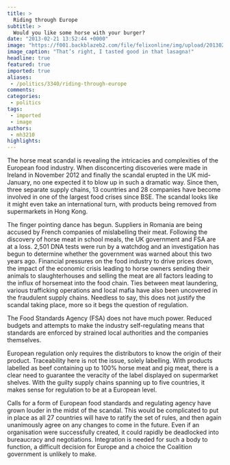 ```yaml
---
title: >
  Riding through Europe
subtitle: >
  Would you like some horse with your burger?
date: "2013-02-21 13:52:44 +0000"
image: "https://f001.backblazeb2.com/file/felixonline/img/upload/201302211350-txl11-laughing_horse_by_samtheblackheart-d51qcxs.jpg"
image_caption: "That’s right, I tasted good in that lasagna!"
headline: true
featured: true
imported: true
aliases:
 - /politics/3340/riding-through-europe
comments:
categories:
 - politics
tags:
 - imported
 - image
authors:
 - mh3210
highlights:
---
```


The horse meat scandal is revealing the intricacies and complexities of the European food industry. When disconcerting discoveries were made in Ireland in November 2012 and finally the scandal erupted in the UK mid-January, no one expected it to blow up in such a dramatic way. Since then, three separate supply chains, 13 countries and 28 companies have become involved in one of the largest food crises since BSE. The scandal looks like it might even take an international turn, with products being removed from supermarkets in Hong Kong.

The finger pointing dance has begun. Suppliers in Romania are being accused by French companies of mislabelling their meat. Following the discovery of horse meat in school meals, the UK government and FSA are at a loss. 2,501 DNA tests were run by a watchdog and an investigation has begun to determine whether the government was warned about this two years ago. Financial pressures on the food industry to drive prices down, the impact of the economic crisis leading to horse owners sending their animals to slaughterhouses and selling the meat are all factors leading to the influx of horsemeat into the food chain. Ties between meat laundering, various trafficking operations and local mafia have also been uncovered in the fraudulent supply chains. Needless to say, this does not justify the scandal taking place, more so it begs the question of regulation.

The Food Standards Agency (FSA) does not have much power. Reduced budgets and attempts to make the industry self-regulating means that standards are enforced by strained local authorities and the companies themselves.

European regulation only requires the distributors to know the origin of their product. Traceability here is not the issue, solely labelling. With products labelled as beef containing up to 100% horse meat and pig meat, there is a clear need to guarantee the veracity of the label displayed on supermarket shelves. With the guilty supply chains spanning up to five countries, it makes sense for regulation to be at a European level.

Calls for a form of European food standards and regulating agency have grown louder in the midst of the scandal. This would be complicated to put in place as all 27 countries will have to ratify the set of rules, and then again unanimously agree on any changes to come in the future. Even if an organisation were successfully created, it could rapidly be deadlocked into bureaucracy and negotiations. Integration is needed for such a body to function, a difficult decision for Europe and a choice the Coalition government is unlikely to make.
